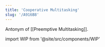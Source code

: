 ```yaml
---
title: 'Cooperative Multitasking'
slug: '/A916B8'
---
```


Antonym of [[Preemptive Multitasking]].

import WIP from '@site/src/components/WIP'

<WIP />
